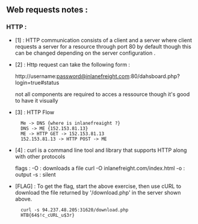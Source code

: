 ## Web requests notes :

### HTTP :

+ [1] : HTTP communication consists of a client and a server where client requests a server for a resource through port 80 by default though this can be changed depending on the server configuration .

+ [2] : Http request can take the following form :

	http://username:password@inlanefreight.com:80/dahsboard.php?login=true#status
	
	not all components are required to acces a ressource though it's good to have it visually
	
+ [3] : HTTP Flow
 
		Me -> DNS {where is inlanefreaight ?} 
		DNS -> ME {152.153.81.13}
		ME -> HTTP GET -> 152.153.81.13 
		152.153.81.13 -> HTTP POST -> ME 
	
+ [4] : curl is a command line tool and library that supports HTTP along with other protocols 

	flags : 
	-O : downloads a file curl -O inlanefreight.com/index.html 
	-o : output
	-s : silent 
	
+ [FLAG] : To get the flag, start the above exercise, then use cURL to download the file returned by '/download.php' in the server shown above. 

		curl -s 94.237.48.205:31620/download.php
		HTB{64$!c_cURL_u$3r}

